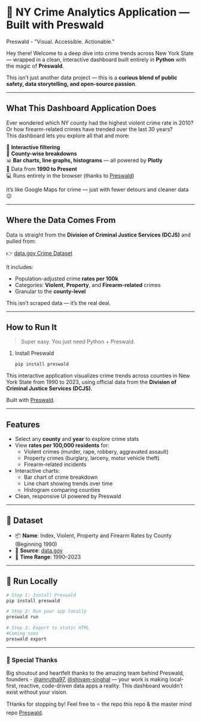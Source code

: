 # 🗽 NY Crime Analytics Application — Built with Preswald

Preswald - "Visual. Accessible. Actionable."

Hey there!
Welcome to a deep dive into crime trends across New York State — wrapped in a clean, interactive dashboard built entirely in **Python** with the magic of **Preswald**.

This isn’t just another data project — this is a **curious blend of public safety, data storytelling, and open-source passion**. 

---

## What This Dashboard Application Does

Ever wondered which NY county had the highest violent crime rate in 2010?  
Or how firearm-related crimes have trended over the last 30 years?  
This dashboard lets you explore all that and more:

🧭 **Interactive filtering**  
🎯 **County-wise breakdowns**  
📊 **Bar charts, line graphs, histograms** — all powered by **Plotly**  
📅 Data from **1990 to Present**  
💻 Runs entirely in the browser (thanks to [Preswald](https://github.com/StructuredLabs/preswald))

It’s like Google Maps for crime — just with fewer detours and cleaner data 😉

---

## Where the Data Comes From

Data is straight from the **Division of Criminal Justice Services (DCJS)** and pulled from:

👉 [data.gov Crime Dataset](https://catalog.data.gov/dataset/index-violent-property-and-firearm-rates-by-county-beginning-1990)

It includes:
- Population-adjusted crime **rates per 100k**
- Categories: **Violent**, **Property**, and **Firearm-related** crimes
- Granular to the **county-level**

This isn’t scraped data — it’s the real deal.

---

## How to Run It

> Super easy. You just need Python + Preswald.

1. Install Preswald  
   ```bash
   pip install preswald
   ```

This interactive application visualizes crime trends across counties in New York State from 1990 to 2023, using official data from the **Division of Criminal Justice Services (DCJS)**.

Built with [Preswald](https://github.com/StructuredLabs/preswald).

---

## Features

- Select any **county** and **year** to explore crime stats
- View **rates per 100,000 residents** for:
  - Violent crimes (murder, rape, robbery, aggravated assault)
  - Property crimes (burglary, larceny, motor vehicle theft)
  - Firearm-related incidents
- Interactive charts:
  - Bar chart of crime breakdown
  - Line chart showing trends over time
  - Histogram comparing counties
- Clean, responsive UI powered by Preswald

---

## 📁 Dataset

- 📦 **Name**: Index, Violent, Property and Firearm Rates by County (Beginning 1990)  
- 📌 **Source**: [data.gov](https://catalog.data.gov/dataset/index-violent-property-and-firearm-rates-by-county-beginning-1990)  
- 📅 **Time Range**: 1990–2023

---

## 🚀 Run Locally

```bash
# Step 1: Install Preswald
pip install preswald

# Step 2: Run your app locally
preswald run

# Step 3: Export to static HTML
#Coming soon
preswald export
```
---

### 🙌 Special Thanks
Big shoutout and heartfelt thanks to the amazing team behind Preswald, founders - [@amrutha97](https://github.com/amrutha97), [@shivam-singhal](https://github.com/shivam-singhal) — your work is making local-first, reactive, code-driven data apps a reality. This dashboard wouldn’t exist without your vision.

THanks for stopping by!
Feel free to ⭐ the repo this repo & the master mind repo [Preswald](https://github.com/StructuredLabs/preswald).
